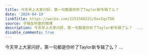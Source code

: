 ```yaml
---
title: 今天早上大家问好，第一句都是你听了Taylor新专辑了么？
date: '2024-04-19'
linkTitle: https://weibo.com/1251560221/OavIqsTDO
source: 子陵在听歌的微博
description: 今天早上大家问好，第一句都是你听了Taylor新专辑了么？  ...
disable_comments: true
---
```

今天早上大家问好，第一句都是你听了Taylor新专辑了么？  ...